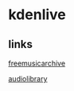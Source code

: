 # kdenlive

## links

[freemusicarchive](https://www.freemusicarchive.org)

[audiolibrary](https://www.audiolibrary.com.co/)
